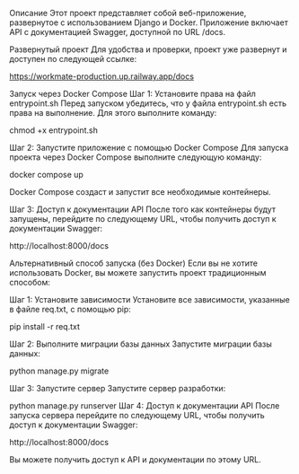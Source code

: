 Описание
Этот проект представляет собой веб-приложение, развернутое с использованием Django и Docker. Приложение включает API с документацией Swagger, доступной по URL /docs.

Развернутый проект
Для удобства и проверки, проект уже развернут и доступен по следующей ссылке:

https://workmate-production.up.railway.app/docs

Запуск через Docker Compose
Шаг 1: Установите права на файл entrypoint.sh
Перед запуском убедитесь, что у файла entrypoint.sh есть права на выполнение. Для этого выполните команду:


chmod +x entrypoint.sh

Шаг 2: Запустите приложение с помощью Docker Compose
Для запуска проекта через Docker Compose выполните следующую команду:


docker compose up

Docker Compose создаст и запустит все необходимые контейнеры.

Шаг 3: Доступ к документации API
После того как контейнеры будут запущены, перейдите по следующему URL, чтобы получить доступ к документации Swagger:


http://localhost:8000/docs

Альтернативный способ запуска (без Docker)
Если вы не хотите использовать Docker, вы можете запустить проект традиционным способом:

Шаг 1: Установите зависимости
Установите все зависимости, указанные в файле req.txt, с помощью pip:


pip install -r req.txt

Шаг 2: Выполните миграции базы данных
Запустите миграции базы данных:

python manage.py migrate

Шаг 3: Запустите сервер
Запустите сервер разработки:

python manage.py runserver
Шаг 4: Доступ к документации API
После запуска сервера перейдите по следующему URL, чтобы получить доступ к документации Swagger:

http://localhost:8000/docs


Вы можете получить доступ к API и документации по этому URL.

